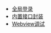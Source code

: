 - [全局登录](/miniprogram/global-login.md)
- [内置接口封装](/miniprogram/custom-api.md)
- [Webview调试](/miniprogram/webview-debug.md)